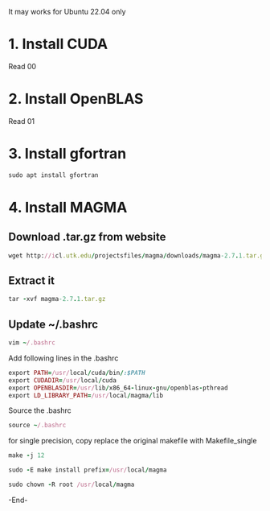 It may works for Ubuntu 22.04 only
# 1. Install CUDA 
Read 00

# 2. Install OpenBLAS
Read 01

# 3. Install gfortran
```ruby
sudo apt install gfortran
```

# 4. Install MAGMA
## Download .tar.gz from website
```ruby
wget http://icl.utk.edu/projectsfiles/magma/downloads/magma-2.7.1.tar.gz
```

## Extract it 
```ruby
tar -xvf magma-2.7.1.tar.gz
```
## Update ~/.bashrc
```ruby
vim ~/.bashrc
```
Add following lines in the .bashrc
```ruby
export PATH=/usr/local/cuda/bin/:$PATH
export CUDADIR=/usr/local/cuda
export OPENBLASDIR=/usr/lib/x86_64-linux-gnu/openblas-pthread
export LD_LIBRARY_PATH=/usr/local/magma/lib
```
Source the .bashrc
```ruby
source ~/.bashrc
```

for single precision, copy replace the original makefile with Makefile_single 
```ruby
make -j 12
```
```ruby
sudo -E make install prefix=/usr/local/magma
```
```ruby
sudo chown -R root /usr/local/magma
```

-End-